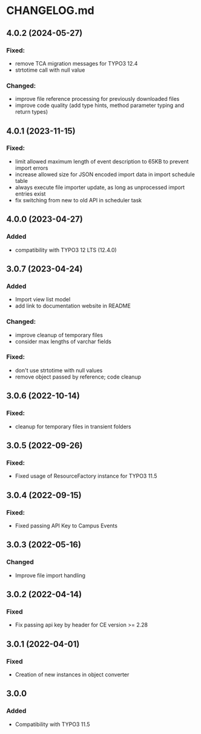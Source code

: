 # CHANGELOG.md

## 4.0.2 (2024-05-27)

### Fixed:
- remove TCA migration messages for TYPO3 12.4
- strtotime call with null value

### Changed:
- improve file reference processing for previously downloaded files
- improve code quality (add type hints, method parameter typing and return types)

## 4.0.1 (2023-11-15)

### Fixed:
- limit allowed maximum length of event description to 65KB to prevent import errors
- increase allowed size for JSON encoded import data in import schedule table
- always execute file importer update, as long as unprocessed import entries exist
- fix switching from new to old API in scheduler task

## 4.0.0 (2023-04-27)

### Added
- compatibility with TYPO3 12 LTS (12.4.0)

## 3.0.7 (2023-04-24)

### Added
- Import view list model
- add link to documentation website in README

### Changed:
- improve cleanup of temporary files
- consider max lengths of varchar fields

### Fixed:
- don't use strtotime with null values
- remove object passed by reference; code cleanup

## 3.0.6 (2022-10-14)

### Fixed:
- cleanup for temporary files in transient folders

## 3.0.5 (2022-09-26)

### Fixed:
- Fixed usage of ResourceFactory instance for TYPO3 11.5

## 3.0.4 (2022-09-15)

### Fixed:
- Fixed passing API Key to Campus Events

## 3.0.3 (2022-05-16)

### Changed
- Improve file import handling

## 3.0.2 (2022-04-14)

### Fixed
- Fix passing api key by header for CE version >= 2.28

## 3.0.1 (2022-04-01)

### Fixed
- Creation of new instances in object converter

## 3.0.0

### Added
- Compatibility with TYPO3 11.5
